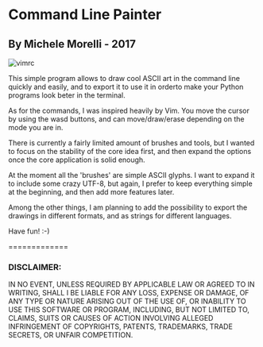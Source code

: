 # Command Line Painter #
## By Michele Morelli - 2017 ##
![vimrc](https://github.com/MicheleMorelli/terminal_paint/blob/master/doc/pics/example.png)

This simple program allows to draw cool ASCII art in the command line quickly and easily, and to export it to use it in orderto make your Python programs look beter in the terminal.

As for the commands, I was inspired heavily by Vim. 
You move the cursor by using the wasd buttons, and can move/draw/erase depending on the mode you are in.

There is currently a fairly limited amount of brushes and tools, but I wanted to focus on the stability of the core idea first, and then expand the options once the core application is solid enough. 

At the moment all the 'brushes' are simple ASCII glyphs. I want to expand it to include some crazy UTF-8, but again, I prefer to keep everything simple at the beginning, and then add more features later.

Among the other things, I am planning to add the possibility to export the drawings in different formats, and as strings for different languages.

Have fun! :-)

=============
### DISCLAIMER: ###
IN NO EVENT, UNLESS REQUIRED BY APPLICABLE LAW OR AGREED TO IN WRITING, SHALL I BE LIABLE FOR ANY LOSS, EXPENSE OR DAMAGE, OF ANY TYPE OR NATURE ARISING OUT OF THE USE OF, OR INABILITY TO USE THIS SOFTWARE OR PROGRAM, INCLUDING, BUT NOT LIMITED TO, CLAIMS, SUITS OR CAUSES OF ACTION INVOLVING ALLEGED INFRINGEMENT OF COPYRIGHTS, PATENTS, TRADEMARKS, TRADE SECRETS, OR UNFAIR COMPETITION.
